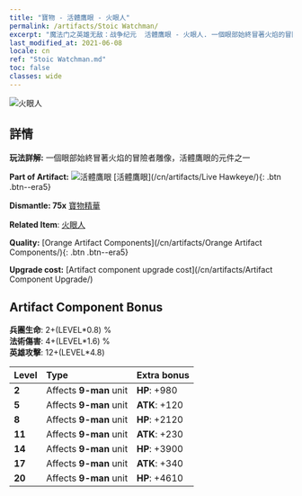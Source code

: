 ```yaml
---
title: "寶物 - 活體鷹眼 - 火眼人"
permalink: /artifacts/Stoic Watchman/
excerpt: "魔法门之英雄无敌：战争纪元  活體鷹眼 - 火眼人. 一個眼部始終冒著火焰的冒險者雕像，活體鷹眼的元件之一"
last_modified_at: 2021-06-08
locale: cn
ref: "Stoic Watchman.md"
toc: false
classes: wide
---
```


 ![火眼人](/images/t/artifact_40332.png)



## 詳情

 **玩法詳解:** 一個眼部始終冒著火焰的冒險者雕像，活體鷹眼的元件之一

 **Part of Artifact:** ![活體鷹眼](/images/t/icon_artifact_33.png) [活體鷹眼](/cn/artifacts/Live Hawkeye/){: .btn .btn--era5}

 **Dismantle: 75x** [寶物精華](/cn/Items/con_905/)

 **Related Item**: [火眼人](/cn/Items/art_133/)

 **Quality:** [Orange Artifact Components](/cn/artifacts/Orange Artifact Components/){: .btn .btn--era5}

 **Upgrade cost:** [Artifact component upgrade cost](/cn/artifacts/Artifact Component Upgrade/)

## Artifact Component Bonus

  **兵團生命**: 2+(LEVEL\*0.8) %<br/>**法術傷害**: 4+(LEVEL\*1.6) %<br/>**英雄攻擊**: 12+(LEVEL\*4.8)

  |  Level  | Type |    Extra bonus  | 
  |:--------|:-----|:----------------| 
  | **2** | Affects **9-man** unit | **HP**: +980 | 
  | **5** | Affects **9-man** unit | **ATK**: +120 | 
  | **8** | Affects **9-man** unit | **HP**: +2120 | 
  | **11** | Affects **9-man** unit | **ATK**: +230 | 
  | **14** | Affects **9-man** unit | **HP**: +3900 | 
  | **17** | Affects **9-man** unit | **ATK**: +340 | 
  | **20** | Affects **9-man** unit | **HP**: +4610 | 

